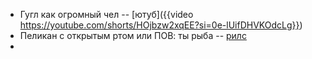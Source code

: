 - Гугл как огромный чел -- [ютуб]({{video https://youtube.com/shorts/HOjbzw2xqEE?si=0e-lUifDHVKOdcLg}})
- Пеликан с открытым ртом или ПОВ: ты рыба -- [рилс](https://www.instagram.com/reel/DDyj3niM_gL/?igsh=d2s0YWR3bGNkNTBj)
-